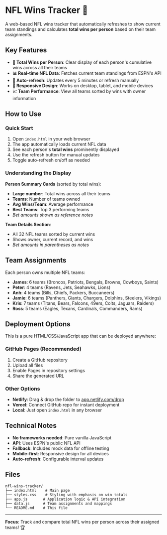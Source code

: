 # NFL Wins Tracker 🏈

A web-based NFL wins tracker that automatically refreshes to show current team standings and calculates **total wins per person** based on their team assignments.

## Key Features

- **🎯 Total Wins per Person**: Clear display of each person's cumulative wins across all their teams
- **📊 Real-time NFL Data**: Fetches current team standings from ESPN's API
- **🔄 Auto-refresh**: Updates every 5 minutes or refresh manually
- **📱 Responsive Design**: Works on desktop, tablet, and mobile devices
- **📈 Team Performance**: View all teams sorted by wins with owner information

## How to Use

### Quick Start
1. Open `index.html` in your web browser
2. The app automatically loads current NFL data
3. See each person's **total wins** prominently displayed
4. Use the refresh button for manual updates
5. Toggle auto-refresh on/off as needed

### Understanding the Display

**Person Summary Cards** (sorted by total wins):
- **Large number**: Total wins across all their teams
- **Teams**: Number of teams owned
- **Avg Wins/Team**: Average performance
- **Best Teams**: Top 3 performing teams
- *Bet amounts shown as reference notes*

**Team Details Section**:
- All 32 NFL teams sorted by current wins
- Shows owner, current record, and wins
- *Bet amounts in parentheses as notes*

## Team Assignments

Each person owns multiple NFL teams:

- **James**: 6 teams (Broncos, Patriots, Bengals, Browns, Cowboys, Saints)
- **Peter**: 4 teams (Ravens, Jets, Seahawks, Lions) 
- **Anh**: 4 teams (Bills, Chiefs, Packers, Buccaneers)
- **Jamie**: 6 teams (Panthers, Giants, Chargers, Dolphins, Steelers, Vikings)
- **Kris**: 7 teams (Titans, Bears, Falcons, 49ers, Colts, Jaguars, Raiders)
- **Ross**: 5 teams (Eagles, Texans, Cardinals, Commanders, Rams)

## Deployment Options

This is a pure HTML/CSS/JavaScript app that can be deployed anywhere:

### GitHub Pages (Recommended)
1. Create a GitHub repository
2. Upload all files
3. Enable Pages in repository settings
4. Share the generated URL

### Other Options
- **Netlify**: Drag & drop the folder to [app.netlify.com/drop](https://app.netlify.com/drop)
- **Vercel**: Connect GitHub repo for instant deployment
- **Local**: Just open `index.html` in any browser

## Technical Notes

- **No frameworks needed**: Pure vanilla JavaScript
- **API**: Uses ESPN's public NFL API
- **Fallback**: Includes mock data for offline testing
- **Mobile-first**: Responsive design for all devices
- **Auto-refresh**: Configurable interval updates

## Files

```
nfl-wins-tracker/
├── index.html    # Main page
├── styles.css    # Styling with emphasis on win totals
├── app.js       # Application logic & API integration
├── data.js      # Team assignments and mappings
└── README.md    # This file
```

---

**Focus**: Track and compare total NFL wins per person across their assigned teams! 🏆
